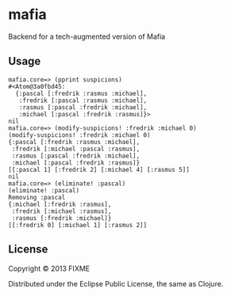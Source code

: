 # mafia

Backend for a tech-augmented version of Mafia

## Usage
    mafia.core=> (pprint suspicions)
    #<Atom@3a0fbd45: 
      {:pascal [:fredrik :rasmus :michael],
       :fredrik [:pascal :rasmus :michael],
       :rasmus [:pascal :fredrik :michael],
       :michael [:pascal :fredrik :rasmus]}>
    nil
    mafia.core=> (modify-suspicions! :fredrik :michael 0)
    (modify-suspicions! :fredrik :michael 0)
    {:pascal [:fredrik :rasmus :michael],
     :fredrik [:michael :pascal :rasmus],
     :rasmus [:pascal :fredrik :michael],
     :michael [:pascal :fredrik :rasmus]}
    [[:pascal 1] [:fredrik 2] [:michael 4] [:rasmus 5]]
    nil
    mafia.core=> (eliminate! :pascal)
    (eliminate! :pascal)
    Removing :pascal
    {:michael [:fredrik :rasmus],
     :fredrik [:michael :rasmus],
     :rasmus [:fredrik :michael]}
    [[:fredrik 0] [:michael 1] [:rasmus 2]]

## License

Copyright © 2013 FIXME

Distributed under the Eclipse Public License, the same as Clojure.
